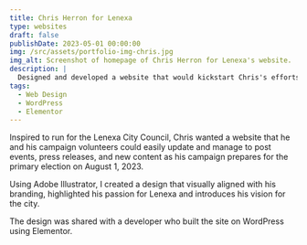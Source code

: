 ```yaml
---
title: Chris Herron for Lenexa
type: websites
draft: false
publishDate: 2023-05-01 00:00:00
img: /src/assets/portfolio-img-chris.jpg
img_alt: Screenshot of homepage of Chris Herron for Lenexa's website.
description: |
  Designed and developed a website that would kickstart Chris's efforts to run for Lenexa City Council.
tags:
  - Web Design
  - WordPress
  - Elementor
---
```


Inspired to run for the Lenexa City Council, Chris wanted a website that he and his campaign volunteers could easily update and manage to post events, press releases, and new content as his campaign prepares for the primary election on August 1, 2023.

Using Adobe Illustrator, I created a design that visually aligned with his branding, highlighted his passion for Lenexa and introduces his vision for the city.

The design was shared with a developer who built the site on WordPress using Elementor.
